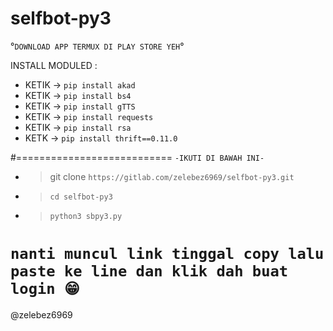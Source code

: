 # selfbot-py3

°`DOWNLOAD APP TERMUX DI PLAY STORE YEH`°


INSTALL MODULED :
- KETIK -> `pip install akad`
- KETIK -> `pip install bs4`
- KETIK -> `pip install gTTS`
- KETIK -> `pip install requests`
- KETIK -> `pip install rsa`
- KETK -> `pip install thrift==0.11.0`

#===========================
`-IKUTI DI BAWAH INI-`

- > git clone `https://gitlab.com/zelebez6969/selfbot-py3.git`
- > `cd selfbot-py3`
- > `python3 sbpy3.py`

`nanti muncul link tinggal copy lalu paste ke line dan klik dah buat login 😁`
============================

@zelebez6969
